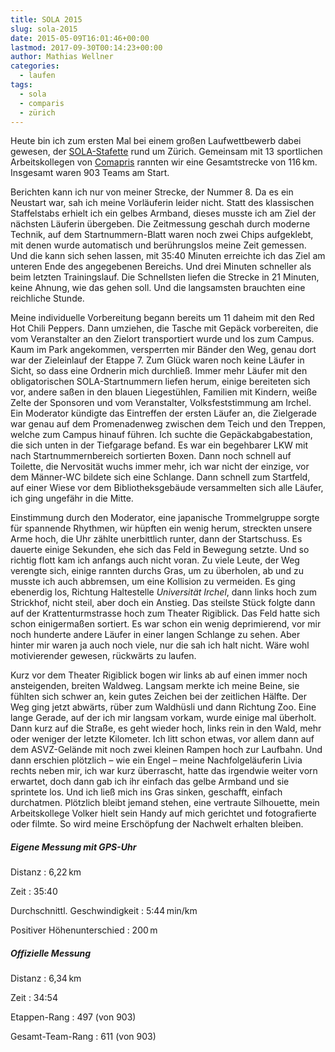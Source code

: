 ```yaml
---
title: SOLA 2015
slug: sola-2015
date: 2015-05-09T16:01:46+00:00
lastmod: 2017-09-30T00:14:23+00:00
author: Mathias Wellner
categories:
  - laufen
tags:
  - sola
  - comparis
  - zürich
---
```

Heute bin ich zum ersten Mal bei einem großen Laufwettbewerb dabei gewesen, der [SOLA-Stafette](http://portal.sola.asvz.ethz.ch/Seiten/default.aspx "SOLA-Stafette") rund um Zürich. Gemeinsam mit 13 sportlichen Arbeitskollegen von [Comapris](http://comparis.ch) rannten wir eine Gesamtstrecke von 116&thinsp;km. Insgesamt waren 903 Teams am Start.
<!--more-->

Berichten kann ich nur von meiner Strecke, der Nummer 8. Da es ein Neustart war, sah ich meine Vorläuferin leider nicht. Statt des klassischen Staffelstabs erhielt ich ein gelbes Armband, dieses musste ich am Ziel der nächsten Läuferin übergeben. Die Zeitmessung geschah durch moderne Technik, auf dem Startnummern-Blatt waren noch zwei Chips aufgeklebt, mit denen wurde automatisch und berührungslos meine Zeit gemessen. Und die kann sich sehen lassen, mit 35:40 Minuten erreichte ich das Ziel am unteren Ende des angegebenen Bereichs. Und drei Minuten schneller als beim letzten Trainingslauf. Die Schnellsten liefen die Strecke in 21 Minuten, keine Ahnung, wie das gehen soll. Und die langsamsten brauchten eine reichliche Stunde. 

Meine individuelle Vorbereitung begann bereits um 11 daheim mit den Red Hot Chili Peppers. Dann umziehen, die Tasche mit Gepäck vorbereiten, die vom Veranstalter an den Zielort transportiert wurde und los zum Campus. Kaum im Park angekommen, versperrten mir Bänder den Weg, genau dort war der Zieleinlauf der Etappe 7. Zum Glück waren noch keine Läufer in Sicht, so dass eine Ordnerin mich durchließ. Immer mehr Läufer mit den obligatorischen SOLA-Startnummern liefen herum, einige bereiteten sich vor, andere saßen in den blauen Liegestühlen, Familien mit Kindern, weiße Zelte der Sponsoren und vom Veranstalter, Volksfeststimmung am Irchel. Ein Moderator kündigte das Eintreffen der ersten Läufer an, die Zielgerade war genau auf dem Promenadenweg zwischen dem Teich und den Treppen, welche zum Campus hinauf führen. Ich suchte die Gepäckabgabestation, die sich unten in der Tiefgarage befand. Es war ein begehbarer LKW mit nach Startnummernbereich sortierten Boxen. Dann noch schnell auf Toilette, die Nervosität wuchs immer mehr, ich war nicht der einzige, vor dem Männer-WC bildete sich eine Schlange. Dann schnell zum Startfeld, auf einer Wiese vor dem Bibliotheksgebäude versammelten sich alle Läufer, ich ging ungefähr in die Mitte. 

Einstimmung durch den Moderator, eine japanische Trommelgruppe sorgte für spannende Rhythmen, wir hüpften ein wenig herum, streckten unsere Arme hoch, die Uhr zählte unerbittlich runter, dann der Startschuss. Es dauerte einige Sekunden, ehe sich das Feld in Bewegung setzte. Und so richtig flott kam ich anfangs auch nicht voran. Zu viele Leute, der Weg verengte sich, einige rannten durchs Gras, um zu überholen, ab und zu musste ich auch abbremsen, um eine Kollision zu vermeiden. Es ging ebenerdig los, Richtung Haltestelle _Universität Irchel_, dann links hoch zum Strickhof, nicht steil, aber doch ein Anstieg. Das steilste Stück folgte dann auf der Krattenturmstrasse hoch zum Theater Rigiblick. Das Feld hatte sich schon einigermaßen sortiert. Es war schon ein wenig deprimierend, vor mir noch hunderte andere Läufer in einer langen Schlange zu sehen. Aber hinter mir waren ja auch noch viele, nur die sah ich halt nicht. Wäre wohl motivierender gewesen, rückwärts zu laufen. 

Kurz vor dem Theater Rigiblick bogen wir links ab auf einen immer noch ansteigenden, breiten Waldweg. Langsam merkte ich meine Beine, sie fühlten sich schwer an, kein gutes Zeichen bei der zeitlichen Hälfte. Der Weg ging jetzt abwärts, rüber zum Waldhüsli und dann Richtung Zoo. Eine lange Gerade, auf der ich mir langsam vorkam, wurde einige mal überholt. Dann kurz auf die Straße, es geht wieder hoch, links rein in den Wald, mehr oder weniger der letzte Kilometer. Ich litt schon etwas, vor allem dann auf dem ASVZ-Gelände mit noch zwei kleinen Rampen hoch zur Laufbahn. Und dann erschien plötzlich &ndash; wie ein Engel &ndash; meine Nachfolgeläuferin Livia rechts neben mir, ich war kurz überrascht, hatte das irgendwie weiter vorn erwartet, doch dann gab ich ihr einfach das gelbe Armband und sie sprintete los. Und ich ließ mich ins Gras sinken, geschafft, einfach durchatmen. Plötzlich bleibt jemand stehen, eine vertraute Silhouette, mein Arbeitskollege Volker hielt sein Handy auf mich gerichtet und fotografierte oder filmte. So wird meine Erschöpfung der Nachwelt erhalten bleiben. 

##### Eigene Messung mit GPS-Uhr

Distanz
: 6,22&thinsp;km

Zeit
: 35:40

Durchschnittl. Geschwindigkeit
: 5:44&thinsp;min/km

Positiver Höhenunterschied
: 200&thinsp;m

##### Offizielle Messung

Distanz
: 6,34&thinsp;km

Zeit
: 34:54

Etappen-Rang
: 497 (von 903)

Gesamt-Team-Rang
: 611 (von 903)
